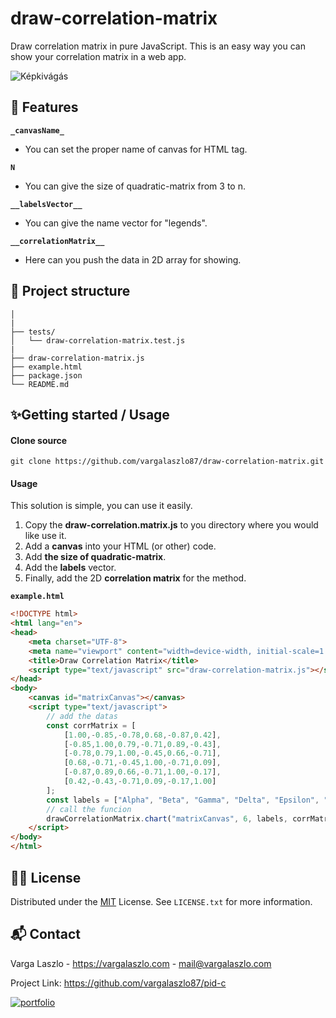 # draw-correlation-matrix

Draw correlation matrix in pure JavaScript. This is an easy way you can show your correlation matrix in a web app.

![Képkivágás](https://github.com/user-attachments/assets/9495978c-fe0b-4e92-acc7-f4539fbd9993)

## 🚀 Features

**`_canvasName_`**
- You can set the proper name of canvas for HTML tag.

**`N`** 
- You can give the size of quadratic-matrix from 3 to n.

**`__labelsVector__`**
- You can give the name vector for "legends".

**`__correlationMatrix__`**
- Here can you push the data in 2D array for showing.

## 🧱 Project structure

```properties
│
|
├── tests/
│   └── draw-correlation-matrix.test.js
|
├── draw-correlation-matrix.js
├── example.html
├── package.json
└── README.md
```

## ✨Getting started / Usage

#### Clone source

```
git clone https://github.com/vargalaszlo87/draw-correlation-matrix.git
```

#### Usage

This solution is simple, you can use it easily.

1. Copy the **draw-correlation.matrix.js** to you directory where you would like use it.
2. Add a **canvas** into your HTML (or other) code.
3. Add **the size of quadratic-matrix**.
4. Add the **labels** vector.
5. Finally, add the 2D **correlation matrix** for the method.

**`example.html`**

```html
<!DOCTYPE html>
<html lang="en">
<head>
    <meta charset="UTF-8">
    <meta name="viewport" content="width=device-width, initial-scale=1.0">
    <title>Draw Correlation Matrix</title>
    <script type="text/javascript" src="draw-correlation-matrix.js"></script>
</head>
<body>
    <canvas id="matrixCanvas"></canvas>
    <script type="text/javascript">
        // add the datas
        const corrMatrix = [
            [1.00,-0.85,-0.78,0.68,-0.87,0.42],
            [-0.85,1.00,0.79,-0.71,0.89,-0.43],
            [-0.78,0.79,1.00,-0.45,0.66,-0.71],
            [0.68,-0.71,-0.45,1.00,-0.71,0.09],
            [-0.87,0.89,0.66,-0.71,1.00,-0.17],
            [0.42,-0.43,-0.71,0.09,-0.17,1.00]
        ];
        const labels = ["Alpha", "Beta", "Gamma", "Delta", "Epsilon", "Zeta"];
        // call the funcion
        drawCorrelationMatrix.chart("matrixCanvas", 6, labels, corrMatrix);
    </script>
</body>
</html>
```


## 👨‍⚖️ License

Distributed under the [MIT](https://choosealicense.com/licenses/mit/) License. See `LICENSE.txt` for more information.


## 📬 Contact

Varga Laszlo - https://vargalaszlo.com - mail@vargalaszlo.com

Project Link: https://github.com/vargalaszlo87/pid-c

[![portfolio](https://img.shields.io/badge/my_portfolio-000?style=for-the-badge&logo=ko-fi&logoColor=white)](http://vargalaszlo.com)



